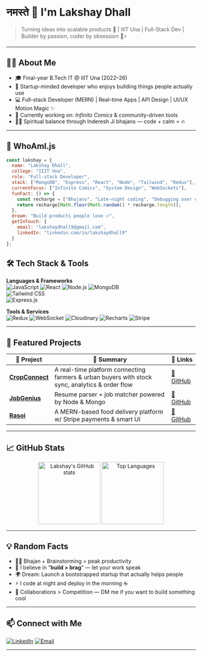 # नमस्ते 🙏 I'm Lakshay Dhall

> Turning ideas into scalable products 🚀 | IIIT Una | Full-Stack Dev | Builder by passion, coder by obsession 🧠⚡

---

## 🧑‍💻 About Me
- 🎓 Final-year B.Tech IT @ IIIT Una (2022–26)
- 🧠 Startup-minded developer who enjoys building things people actually use
- 💻 Full-stack Developer (MERN) | Real-time Apps | API Design | UI/UX Motion Magic ✨
- 🔭 Currently working on: *Infinito Comics* & community-driven tools
- 🧘‍♂️ Spiritual balance through Inderesh Ji bhajans — code + calm = 🔥

---

## 🧬 WhoAmI.js

```js
const lakshay = {
  name: "Lakshay Dhall",
  college: "IIIT Una",
  role: "Full-stack Developer",
  stack: ["MongoDB", "Express", "React", "Node", "Tailwind", "Redux"],
  currentFocus: ["Infinito Comics", "System Design", "WebSockets"],
  funFact: () => {
    const recharge = ["Bhajans", "Late-night coding", "Debugging over chai ☕"];
    return recharge[Math.floor(Math.random() * recharge.length)];
  },
  dream: "Build products people love 🔥",
  getInTouch: {
    email: "lakshaydhall9@gmail.com",
    linkedIn: "linkedin.com/in/lakshaydhall9"
  }
}; 

```
## 🛠️ Tech Stack & Tools

**Languages & Frameworks**  
![JavaScript](https://img.shields.io/badge/-JavaScript-000?style=flat&logo=javascript) 
![React](https://img.shields.io/badge/-React-000?style=flat&logo=react) 
![Node.js](https://img.shields.io/badge/-Node.js-000?style=flat&logo=node.js) 
![MongoDB](https://img.shields.io/badge/-MongoDB-000?style=flat&logo=mongodb)  
![Tailwind CSS](https://img.shields.io/badge/-TailwindCSS-000?style=flat&logo=tailwind-css)  
![Express.js](https://img.shields.io/badge/-Express.js-000?style=flat&logo=express)

**Tools & Services**  
![Redux](https://img.shields.io/badge/-Redux-000?style=flat&logo=redux)
![WebSocket](https://img.shields.io/badge/-WebSocket-000?style=flat&logo=websocket)
![Cloudinary](https://img.shields.io/badge/-Cloudinary-000?style=flat&logo=cloudinary)
![Recharts](https://img.shields.io/badge/-Recharts-000?style=flat&logo=recharts)
![Stripe](https://img.shields.io/badge/-Stripe-000?style=flat&logo=stripe)

---

## 🚀 Featured Projects

| 🌱 Project | 🧠 Summary | 🔗 Links |
|-----------|-----------|----------|
| **[CropConnect](https://github.com/lakshaydhall/CropConnect)** | A real-time platform connecting farmers & urban buyers with stock sync, analytics & order flow | [🔗 GitHub](https://github.com/lakshaydhall9/CropConnect) |
| **[JobGenius]()** | Resume parser + job matcher powered by Node & Mongo | [🔗 GitHub](https://github.com/lakshaydhall/JobGenius) |
| **[Rasoi]()** | A MERN-based food delivery platform w/ Stripe payments & smart UI | [🔗 GitHub](https://github.com/lakshaydhall/Rasoi) |


---

## 📈 GitHub Stats

<p align="center">
  <img src="https://github-readme-stats.vercel.app/api?username=lakshaydhall9&show_icons=true&theme=radical" alt="Lakshay's GitHub stats" height="165">
  <img src="https://github-readme-stats.vercel.app/api/top-langs/?username=lakshaydhall9&layout=compact&theme=radical" alt="Top Languages" height="165">
</p>

---

## 💡 Random Facts

- 🧘‍♂️ Bhajan + Brainstorming = peak productivity
- 🧢 I believe in "**build > brag**" — let your work speak
- 🌍 Dream: Launch a bootstrapped startup that actually helps people
- ⚡ I code at night and deploy in the morning ☕
- 🫱 Collaborations > Competition — DM me if you want to build something cool

---

## 📫 Connect with Me

[![LinkedIn](https://img.shields.io/badge/-LinkedIn-blue?style=flat-square&logo=linkedin)](https://www.linkedin.com/in/lakshaydhall9) 
[![Email](https://img.shields.io/badge/-Email-red?style=flat-square&logo=gmail&logoColor=white)](mailto:lakshaydhall9@gmail.com)

---



